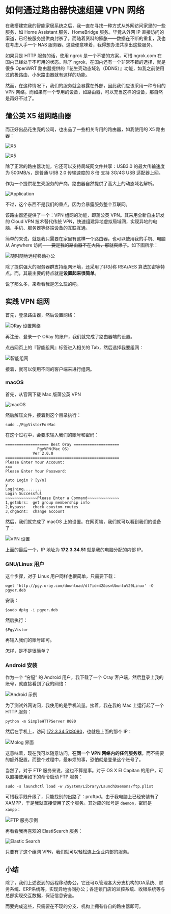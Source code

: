 如何通过路由器快速组建 VPN 网络
===

在我搭建完我的智能家居系统之后，我一直在寻找一种方式从外网访问家里的一些服务，如 Home Assistant 服务、HomeBridge 服务。毕竟从外网 IP 直接访问的渠道，已经被服务提供商封杀了。而随着资料的膨胀——数据在不断的重复，我也在考虑入手一个 NAS 服务器。这些便意味着，我得想办法共享出这些服务。

如果只是 HTTP 服务的话，使用 ngrok 是一个不错的方案，可惜 ngrok.com 在国内已经处于不可用的状态。除了 ngrok，在国内还有一个非常不错的选择，就是很多 OpenWRT 路由器提供的『花生壳动态域名（DDNS）』功能，如我之前使用过的极路由、小米路由器就有这样的功能。

然而，在这种情况下，我们的服务就会暴露在外部，因此我们应该采用一种专用的 VPN 网络。而如果有一个专用的设备，如路由器，可以充当这样的设备，那自然是再好不过了。

蒲公英 X5 组网路由器
---

而正好出品花生壳的公司，也出品了一些相关专用的路由器，如我使用的 X5 路由器：

![X5](x5.jpg)

![X5](x5-2.jpg)

除了正常的路由器功能，它还可以支持局域网文件共享：USB3.0 的最大传输速度为 500MB/s，是普通 USB 2.0 传输速度的 8 倍
支持 3G/4G USB 适配器上网。

作为一个提供花生壳服务的产商，路由器自然提供了高大上的动态域名解析。

![Application](application.png)

不过，这个东西不是我们的重点，因为会暴露服务整个互联网。

该路由器还提供了一个：VPN 组网的功能，即蒲公英 VPN。其采用全新自主研发的 Cloud VPN 技术替代传统 VPN，快速组建异地虚拟局域网，实现异地的电脑、手机、服务器等终端设备的互联互通。

简单的来说，就是我只需要在家里有这样一个路由器，也可以使用我的手机、电脑从 Anywhere 访问——~~要是我的路由器不在大陆，那就爽爆了~~。如下图所示：

![随时随地远程移动办公](describe_mobileoffice.png)

除了提供强大的服务器群支持组网环境，还采用了非对称 RSA/AES 算法加密等特点。而，其最主要的特点就是**设置起来很简单**。

说了那么多，来看看我是怎么玩的吧。

实践 VPN 组网
---

首先，登录路由器，然后设置网络：

![ORay 设置网络](setup-network.png)

再注册、登录一个 ORay 的账户，我们就完成了路由器端的设置。

点击网页上的『智能组网』标签进入相关的 Tab，然后选择我要组网：

![智能组网](smart-network.png)

接着，就可以使用不同的客户端来进行组网。

### macOS

首先，从官网下载 Mac 版蒲公英 VPN

![macOS](mac-pgyer.png)

然后解压文件，接着到这个目录执行：

```
sudo ./PgyVistorForMac
```

在这个过程中，会要求输入我们的账号和密码：

```
=================== Best Oray ====================
	          PgyVPN(Mac OS)
		    Ver 2.0.0
==================================================
Please Enter Your Account:
xxx
Please Enter Your Password:

Auto Login ? [y/n]
y
Logining........
Login Successful
~~~~~~~~~~~~~~Please Enter a Command~~~~~~~~~~~~~~
1,getmbrs:	get group membership info
2,bypass:	check coustom routes
3,chgacnt:	change account
```

然后，我们就完成了 macOS 上的设置。在网页端，我们就可以看到我们的设备了：

![VPN 设置](vpn-devices.png)

上面的最后一个，IP 地址为 **172.3.34.51** 就是我的电脑分配的内部 IP。

### GNU/Linux 用户

这个步骤，对于 Linux 用户同样也很简单，只需要下载：

```
wget 'http://pgy.oray.com/download/dl?id=42&os=Ubuntu%20Linux' -O pgyer.deb
```

安装：

```
$sudo dpkg -i pgyer.deb
```

然后执行：

```
$PgyVistor
```

再输入我们的账号即可。

怎样，是不是很简单？

### Android 安装

作为一个 “穷逼” 的 Android 用户，我下载了一个 Oray 客户端，然后登录上我的账号，就直接看到了我的网络：

![Android 示例](android-example.png)

为了测试外网访问，我使用的是手机流量。接着，我在我的 Mac 上运行起了一个 HTTP 服务：

```
python -m SimpleHTTPServer 8080
```

然后在手机上，访问 [172.3.34.51:8080](172.3.34.51:8080)，也就是上面的那个 IP：

![Molog 界面](molog-ss.jpg)

这意味着，现在我可以随意访问，**在同一个 VPN 网络内的任何服务器**，而不需要的额外配置。而整个过程中，最麻烦的事，恐怕就是登录这个账号了。

当然了，对于 FTP 服务来说，这也不算是事。对于 OS X El Capitan 的用户，可以直接使用如下的命令启动 FTP 服务：

```
sudo -s launchctl load -w /System/Library/LaunchDaemons/ftp.plist
```

可惜我手贱升级了，只能找别的出路了：proftpd。由于我电脑上已经安装有了 XAMPP，于是我就直接使用了这个服务。其对应的账号是 ``daemon``，密码是 ``xampp``：

![FTP 服务示例](es-ss.png)

再看看我再喜欢的 ElastiSearch 服务：

![Elastic Search](elasticsearc.jpg)

只要有了这个组网 VPN，我们就可以轻松连上企业内部的服务。

小结
---

除了，我们上述说到的远程移动办公，它还可以管理各大分支机构的OA系统、财务系统、ERP系统等，实现异地协同办公；各连锁门店的监控系统、收银系统等与总部实现交互数据，保证信息安全。

而要完成这些，只需要在不现的分支、机构上拥有各自的路由器即可。


